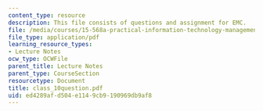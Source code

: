 ```yaml
---
content_type: resource
description: This file consists of questions and assignment for EMC.
file: /media/courses/15-568a-practical-information-technology-management-spring-2005/ed4289afd504e1149cb9190969db9af8_class_10question.pdf
file_type: application/pdf
learning_resource_types:
- Lecture Notes
ocw_type: OCWFile
parent_title: Lecture Notes
parent_type: CourseSection
resourcetype: Document
title: class_10question.pdf
uid: ed4289af-d504-e114-9cb9-190969db9af8
---
```

